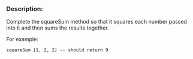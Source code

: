 ### Description:

Complete the squareSum method so that it squares each number passed into it and then sums the results together.

For example:
```
squareSum [1, 2, 2] -- should return 9
```
